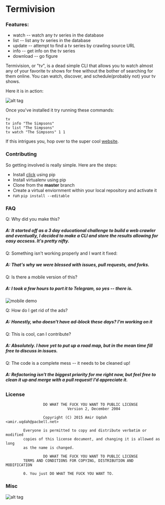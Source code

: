 # Termivision

### Features:

 * watch -- watch any tv series in the database
 * list -- list any tv series in the database
 * update -- attempt to find a tv series by crawling source URL
 * info -- get info on the tv series
 * download -- go figure


Termivision, or "tv", is a dead simple CLI that allows you to watch
almost any of your favorite tv shows for free without the bother of
searching for them online. You can watch, discover, and schedule(probably not)
your tv shows. 

Here it is in action:

![alt tag](http://bitballoon.scdn4.secure.raxcdn.com/617e9627ee0199180abefd66877beb98688872d2/055c0/terminal_television4.gif)

Once you've installed it try running these commands:

``` python\
tv
tv info "The Simpsons"
tv list "The Simpsons"
tv watch "The Simpsons" 1 1
```

If this intrigues you, hop over to the super cool [website](http://amiruqdah.github.io/tv-terminal/).

### Contributing

So getting involved is really simple.  Here are the steps:
* Install [click](https://github.com/mitsuhiko/click) using pip
* Install virtualenv using pip
* Clone from the **master** branch
* Create a virtual enviornment within your local repository and activate it
* run ```pip install --editable```

### FAQ
Q: Why did you make this?

#####  A: It started off as a 3 day educational challenge to build a web crawler and eventually, I decided to make a CLI and store the results allowing for easy accsess. It's pretty nifty. 

Q: Something isn't working properly and I want it fixed:

#####  A: That's why we were blessed with issues, pull requests, and forks.

Q: Is there a mobile version of this?

##### A: I took a few hours to port it to Telegram, so yes -- there is.

![mobile demo](http://i.imgur.com/10pm7FC.gif)

Q: How do I get rid of the ads?

##### A: Honestly, who doesn't have ad-block these days? I'm working on it

Q: This is cool, can I contribute?

##### A: Absolutely. I  have yet to put up a road map, but in the mean time fill free to discuss in issues.

Q: The code is a complete mess -- it needs to be cleaned up!

##### A: Refactoring isn't the biggest priority for me right now, but feel free to clean it up and merge with a pull request! I'd appreciate it.

##


### License

       				 DO WHAT THE FUCK YOU WANT TO PUBLIC LICENSE 
                    			Version 2, December 2004 

					 Copyright (C) 2015 Amir Uqdah <amir.uqdah@pacbell.net> 

 			Everyone is permitted to copy and distribute verbatim or modified 
 			copies of this license document, and changing it is allowed as long 
 			as the name is changed. 

           			 DO WHAT THE FUCK YOU WANT TO PUBLIC LICENSE               
   			TERMS AND CONDITIONS FOR COPYING, DISTRIBUTION AND MODIFICATION 

 	 		0. You just DO WHAT THE FUCK YOU WANT TO.

### Misc

![alt tag](http://i.imgur.com/yoCd6t4.gif)
